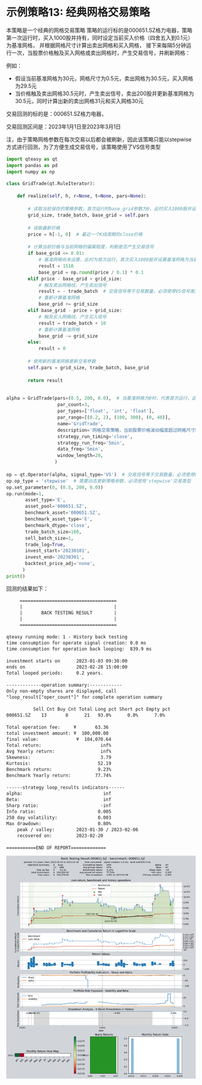 # 示例策略13: 经典网格交易策略

本策略是一个经典的网格交易策略
策略的运行标的是000651.SZ格力电器，策略第一次运行时，买入1000股并持有，同时设定当前买入价格（四舍五入到0.1元）为基准网格，
并根据网格尺寸计算出卖出网格和买入网格， 接下来每隔5分钟运行一次，当股票价格触及买入网格或卖出网格时，产生交易信号，并刷新网格：

例如：
- 假设当前基准网格为30元，网格尺寸为0.5元，卖出网格为30.5元，买入网格为29.5元
- 当价格触及卖出网格30.5元时，产生卖出信号，卖出200股并更新基准网格为30.5元，同时计算出新的卖出网格31元和买入网格30元

交易回测的标的是：000651.SZ格力电器，

交易回测区间是：2023年1月1日至2023年3月1日

注，由于策略网格参数在每次交易以后都会被刷新，因此该策略只能以stepwise方式进行回测，为了方便生成交易信号，该策略使用了VS信号类型

```python
import qteasy as qt
import pandas as pd
import numpy as np
```


```python
class GridTrade(qt.RuleIterator):
    
    def realize(self, h, r=None, t=None, pars=None):
        
        # 读取当前保存的策略参数，首次运行时base_grid参数为0，此时买入1000股并设置当前价格为基准网格
        grid_size, trade_batch, base_grid = self.pars

        # 读取最新价格
        price = h[-1, 0]  # 最近一个K线周期的close价格
        
        # 计算当前价格与当前网格的偏离程度，判断是否产生交易信号
        if base_grid <= 0.01:
            # 基准网格尚未设置，此时为首次运行，首次买入1000股并设置基准网格为当前价格（精确到0.1元）
            result = 1510
            base_grid = np.round(price / 0.1) * 0.1
        elif price - base_grid > grid_size:
            # 触及卖出网格线，产生卖出信号
            result = - trade_batch  # 交易信号等于交易数量，必须使用VS信号类型
            # 重新计算基准网格
            base_grid += grid_size 
        elif base_grid - price > grid_size:
            # 触及买入网格线，产生买入信号
            result = trade_batch + 10
            # 重新计算基准网格
            base_grid -= grid_size
        else:
            result = 0
        
        # 使用新的基准网格更新交易参数
        self.pars = grid_size, trade_batch, base_grid
        
        return result
            
```


```python
alpha = GridTrade(pars=(0.5, 200, 0.0),  # 当基准网格为0时，代表首次运行，此时买入1000股，并设置当前价为基准网格
                   par_count=3,
                   par_types=['float', 'int', 'float'],
                   par_range=[(0.2, 2), (100, 300), (0, 40)],
                   name='GridTrade',
                   description='网格交易策略，当前股票价格波动幅度超过网格尺寸时，产生卖出或买入交易信号，并更新网格',
                   strategy_run_timing='close',
                   strategy_run_freq='5min',
                   data_freq='5min',
                   window_length=20,
                  ) 

op = qt.Operator(alpha, signal_type='VS')  # 交易信号等于交易数量，必须使用VS信号类型
op.op_type = 'stepwise'  # 需要动态更新策略参数，必须使用'stepwise'交易类型
op.set_parameter(0, (0.5, 200, 0.0))
op.run(mode=1,
       asset_type='E',
       asset_pool='000651.SZ',
       benchmark_asset='000651.SZ',
       benchmark_asset_type='E',
       benchmark_dtype='close',
       trade_batch_size=100,
       sell_batch_size=1,
       trade_log=True,
       invest_start='20230101',
       invest_end='20230301',
       backtest_price_adj='none',
      )
print()
```
回测的结果如下：
    
         ====================================
         |                                  |
         |       BACK TESTING RESULT        |
         |                                  |
         ====================================
    
    qteasy running mode: 1 - History back testing
    time consumption for operate signal creation: 0.0 ms
    time consumption for operation back looping:  839.9 ms
    
    investment starts on      2023-01-03 09:30:00
    ends on                   2023-02-28 15:00:00
    Total looped periods:     0.2 years.
    
    -------------operation summary:------------
    Only non-empty shares are displayed, call 
    "loop_result["oper_count"]" for complete operation summary
    
              Sell Cnt Buy Cnt Total Long pct Short pct Empty pct
    000651.SZ    13       8      21   93.0%      0.0%      7.0%   
    
    Total operation fee:     ¥       63.36
    total investment amount: ¥  100,000.00
    final value:              ¥  104,070.64
    Total return:                      inf% 
    Avg Yearly return:                 inf%
    Skewness:                          3.79
    Kurtosis:                         52.19
    Benchmark return:                 9.23% 
    Benchmark Yearly return:         77.74%
    
    ------strategy loop_results indicators------ 
    alpha:                              inf
    Beta:                               inf
    Sharp ratio:                       -inf
    Info ratio:                       0.005
    250 day volatility:               0.003
    Max drawdown:                     0.80% 
        peak / valley:        2023-01-30 / 2023-02-06
        recovered on:         2023-02-20
    
    ===========END OF REPORT=============
    



    
![png](img/output_13_1.png)
    


    



```python

```
